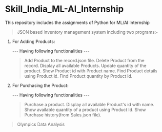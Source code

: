 # Skill_India_ML-AI_Internship

 This repository includes the assignments of Python for ML/AI Internship

> JSON based Inventory management system including two programs:-

   1) For Adding Products:

       --- Having following functionalities ---
       
       > Add Product to the record.json file.
       > Delete Product from the record.
       > Display all available Products.
       > Update quantity of the product.
       > Show Product id with Product name.
       > Find Product details using Product id.
       > Find Product quantity by Product Id.


   2) For Purchasing the Product:

       --- Having following functionalities ---

       > Purchase a product.
       > Display all available Product's id with name.
       > Show available quantity of a product using Product Id.
       > Show Purchase history(from Sales.json file).

> Olympics Data Analysis
